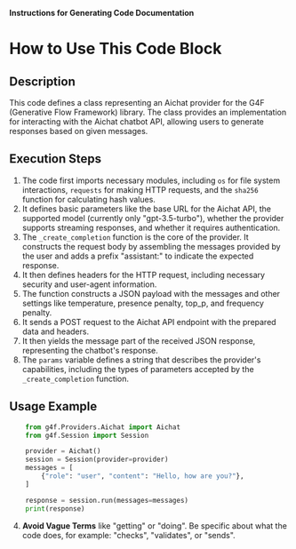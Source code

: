 **Instructions for Generating Code Documentation**

How to Use This Code Block
=========================================================================================

Description
-------------------------
This code defines a class representing an Aichat provider for the G4F (Generative Flow Framework) library. The class provides an implementation for interacting with the Aichat chatbot API, allowing users to generate responses based on given messages.

Execution Steps
-------------------------
1. The code first imports necessary modules, including `os` for file system interactions, `requests` for making HTTP requests, and the `sha256` function for calculating hash values.
2. It defines basic parameters like the base URL for the Aichat API, the supported model (currently only "gpt-3.5-turbo"), whether the provider supports streaming responses, and whether it requires authentication.
3. The `_create_completion` function is the core of the provider. It constructs the request body by assembling the messages provided by the user and adds a prefix "assistant:" to indicate the expected response. 
4. It then defines headers for the HTTP request, including necessary security and user-agent information. 
5. The function constructs a JSON payload with the messages and other settings like temperature, presence penalty, top_p, and frequency penalty. 
6. It sends a POST request to the Aichat API endpoint with the prepared data and headers.
7. It then yields the message part of the received JSON response, representing the chatbot's response.
8. The `params` variable defines a string that describes the provider's capabilities, including the types of parameters accepted by the `_create_completion` function.

Usage Example
-------------------------

```python
    from g4f.Providers.Aichat import Aichat
    from g4f.Session import Session

    provider = Aichat()
    session = Session(provider=provider)
    messages = [
        {"role": "user", "content": "Hello, how are you?"},
    ]

    response = session.run(messages=messages)
    print(response)
```

4. **Avoid Vague Terms** like "getting" or "doing". Be specific about what the code does, for example: "checks", "validates", or "sends".